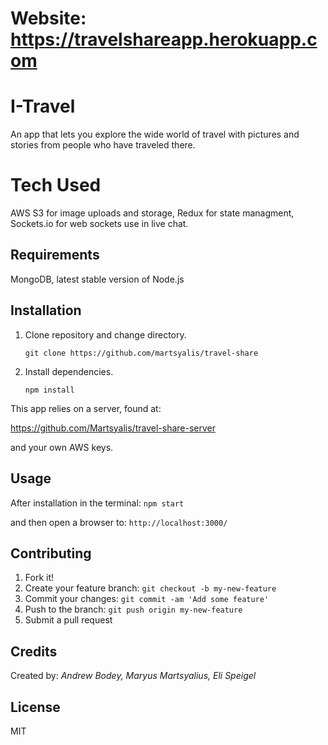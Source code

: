 # Website: https://travelshareapp.herokuapp.com

# I-Travel
An app that lets you explore the wide world of travel with pictures and stories from people who have traveled there.

# Tech Used
AWS S3 for image uploads and storage, 
Redux for state managment,
Sockets.io for web sockets use in live chat.


## Requirements

MongoDB, latest stable version of Node.js 

## Installation


1. Clone repository and change directory.

    ```
    git clone https://github.com/martsyalis/travel-share 
    ```

1. Install dependencies.

    ```
    npm install
    ```

This app relies on a server, found at:

https://github.com/Martsyalis/travel-share-server

and your own AWS keys.

## Usage

After installation in the terminal: `npm start`

and then open a browser to: `http://localhost:3000/`


## Contributing

1. Fork it!
1. Create your feature branch: `git checkout -b my-new-feature`
1. Commit your changes: `git commit -am 'Add some feature'`
1. Push to the branch: `git push origin my-new-feature`
1. Submit a pull request 

## Credits

Created by: *Andrew Bodey, Maryus Martsyalius, Eli Speigel*

## License

MIT
